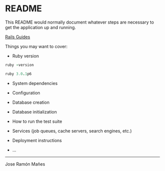# README

This README would normally document whatever steps are necessary to get the
application up and running.

[Rails Guides](https://edgeguides.rubyonrails.org/getting_started.html)

Things you may want to cover:

* Ruby version
```ruby
ruby -version

ruby 3.0.1p6
```
* System dependencies

* Configuration

* Database creation

* Database initialization

* How to run the test suite

* Services (job queues, cache servers, search engines, etc.)

* Deployment instructions

* ...

---
Jose Ramón Mañes

